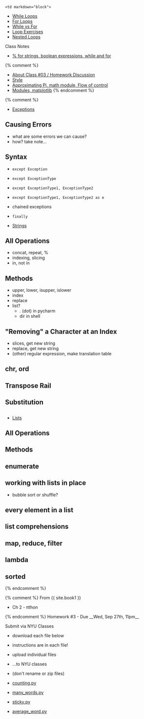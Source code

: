 	<td markdown="block">

* [While Loops](slides/03/while.html)
* [For Loops](slides/03/for.html)
* [While vs For](slides/03/vs.html)
* [Loop Exercises](slides/03/loop-exercises.html)
* [Nested Loops](slides/03/nested.html)

Class Notes

* [% for strings, boolean expressions, while and for](resources/code/class03_notes.py)

{% comment %}
* [About Class #03 / Homework Discussion](slides/03/meta.html)
* [Style](slides/03/style.html)
* [Approximating Pi, math module, Flow of control](slides/03/pi.html)
* [Modules, matplotlib](slides/03/modules.html)
{% endcomment %}


{% comment %}
* [Exceptions](slides/03/exceptions.html)

## Causing Errors
* what are some errors we can cause?
* how? take note...

## Syntax
* <code>except Exception</code>
* <code>except ExceptionType</code>
* <code>except ExceptionType1, ExceptionType2</code>
* <code>except ExceptionType1, ExceptionType2 as e</code>
* chained exceptions
* <code>finally</code>

* [Strings](slides/03/meta.html)
## All Operations
* concat, repeat, %
* indexing, slicing
* in, not in

## Methods
* upper, lower, isupper, islower
* index
* replace
* list?
    * . (dot) in pycharm
    * dir in shell

## "Removing" a Character at an Index
* slices, get new string
* replace, get new string
* (other) regular expression, make translation table

## chr, ord
## Transpose Rail

## Substitution

## 

* [Lists](slides/03/lists.html)
## All Operations
## Methods
## enumerate

## working with lists in place
* bubble sort or shuffle?

## every element in a list
## list comprehensions
## map, reduce, filter
## lambda
## sorted
{% endcomment %}


</td>
{% comment %}
	<td markdown="block">
From {{ site.book1 }}

* Ch 2 - &pi;thon
</td>
{% endcomment %}
	<td markdown="block">
Homework #3 - Due __Wed, Sep 27th, 11pm__

Submit via NYU Classes

* download each file below
* instructions are in each file!
* upload individual files
* ...to NYU classes
* (don't rename or zip files)

* [counting.py](assignments/hw03/counting.py) 
* [many_words.py](assignments/hw03/many_words.py) 
* [sticky.py](assignments/hw03/sticky.py) 
* [average_word.py](assignments/hw03/average_word.py) 

</td>
